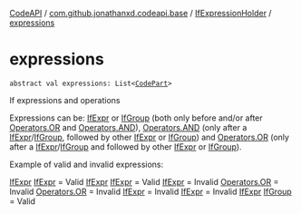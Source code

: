 [CodeAPI](../../index.md) / [com.github.jonathanxd.codeapi.base](../index.md) / [IfExpressionHolder](index.md) / [expressions](.)

# expressions

`abstract val expressions: List<`[`CodePart`](../../com.github.jonathanxd.codeapi/-code-part/index.md)`>`

If expressions and operations

Expressions can be: [IfExpr](../-if-expr/index.md) or [IfGroup](../-if-group/index.md) (both only before and/or after [Operators.OR](../../com.github.jonathanxd.codeapi.operator/-operators/-o-r.md) and [Operators.AND](../../com.github.jonathanxd.codeapi.operator/-operators/-a-n-d.md)),
[Operators.AND](../../com.github.jonathanxd.codeapi.operator/-operators/-a-n-d.md) (only after a [IfExpr](../-if-expr/index.md)/[IfGroup](../-if-group/index.md), followed by other [IfExpr](../-if-expr/index.md) or [IfGroup](../-if-group/index.md))
and [Operators.OR](../../com.github.jonathanxd.codeapi.operator/-operators/-o-r.md) (only after a [IfExpr](../-if-expr/index.md)/[IfGroup](../-if-group/index.md) and followed by other [IfExpr](../-if-expr/index.md) or [IfGroup](../-if-group/index.md)).

Example of valid and invalid expressions:

[IfExpr](../../com.github.jonathanxd.codeapi.operator/-operators/-o-r.md) [IfExpr](../-if-expr/index.md) = Valid
[IfExpr](../../com.github.jonathanxd.codeapi.operator/-operators/-a-n-d.md) [IfExpr](../-if-expr/index.md) = Valid
[IfExpr](../-if-expr/index.md) = Invalid
[Operators.OR](../-if-expr/index.md) = Invalid
[Operators.OR](../-if-group/index.md) = Invalid
[IfExpr](../../com.github.jonathanxd.codeapi.operator/-operators/-a-n-d.md) = Invalid
[IfExpr](../-if-group/index.md) = Invalid
[IfExpr](../../com.github.jonathanxd.codeapi.operator/-operators/-a-n-d.md) [IfGroup](../-if-group/index.md) = Valid

